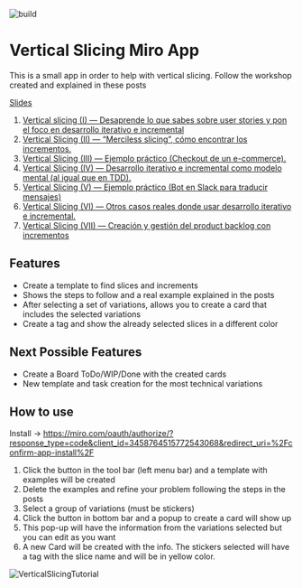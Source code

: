![build](https://github.com/abrahamvallez/VerticalSlicingMiroApp/actions/workflows/ci.yml/badge.svg)

# Vertical Slicing Miro App

This is a small app in order to help with vertical slicing. Follow the workshop created and explained in these posts

[Slides](https://docs.google.com/presentation/d/e/2PACX-1vRZYhcMS1WWBPoPy2qt2-k8IIRYluNja3BYAdBuF-9HiylFCYedZpEabPfUAzk1inBdfGBHORHxZmfD/pub?start=false&loop=false&delayms=3000)
1. [Vertical slicing (I) — Desaprende lo que sabes sobre user stories y pon el foco en desarrollo iterativo e incremental](https://abrahamvallez.medium.com/vertical-slicing-i-desaprende-lo-que-sabes-sobre-user-stories-y-pon-el-foco-en-desarrollo-b859c5827326)
2. [Vertical Slicing (II) — “Merciless slicing”, cómo encontrar los incrementos.](https://abrahamvallez.medium.com/vertical-slicing-ii-merciless-slicing-c%C3%B3mo-encontrar-los-incrementos-85145a02fa83)
3. [Vertical Slicing (III) — Ejemplo práctico (Checkout de un e-commerce).](https://abrahamvallez.medium.com/vertical-slicing-iii-ejemplo-pr%C3%A1ctico-checkout-de-un-e-commerce-b265268af6c5)
4. [Vertical Slicing (IV) — Desarrollo iterativo e incremental como modelo mental (al igual que en TDD).](https://abrahamvallez.medium.com/vertical-slicing-iv-desarrollo-iterativo-e-incremental-como-modelo-mental-al-igual-que-en-tdd-d0333f209892)
5. [Vertical Slicing (V) — Ejemplo práctico (Bot en Slack para traducir mensajes)](https://abrahamvallez.medium.com/vertical-slicing-v-ejemplo-pr%C3%A1ctico-bot-en-slack-para-traducir-mensajes-a51bd3f2094f)
6. [Vertical Slicing (VI) — Otros casos reales donde usar desarrollo iterativo e incremental.](https://abrahamvallez.medium.com/vertical-slicing-vi-otros-casos-reales-donde-usar-desarrollo-iterativo-e-incremental-825e99f5313c)
7. [Vertical Slicing (VII) — Creación y gestión del product backlog con incrementos](https://abrahamvallez.medium.com/vertical-slicing-vii-creaci%C3%B3n-y-gesti%C3%B3n-del-product-backlog-con-incrementos-63c05fcec928)

## Features
- Create a template to find slices and increments
- Shows the steps to follow and a real example explained in the posts
- After selecting a set of variations, allows you to create a card that includes the selected variations
- Create a tag and show the already selected slices in a different color

## Next Possible Features
- Create a Board ToDo/WIP/Done with the created cards
- New template and task creation for the most technical variations

## How to use
Install -> https://miro.com/oauth/authorize/?response_type=code&client_id=3458764515772543068&redirect_uri=%2Fconfirm-app-install%2F

1. Click the button in the tool bar (left menu bar) and a template with examples will be created
2. Delete the examples and refine your problem following the steps in the posts
3. Select a group of variations (must be stickers)
4. Click the button in bottom bar and a popup to create a card will show up
5. This pop-up will have the information from the variations selected but you can edit as you want
6. A new Card will be created with the info. The stickers selected will have a tag with the slice name and will be in yellow color.

![VerticalSlicingTutorial](https://user-images.githubusercontent.com/6014261/150691233-c1ed87b0-9c03-43ce-bf0c-ded93a3d5959.gif)

